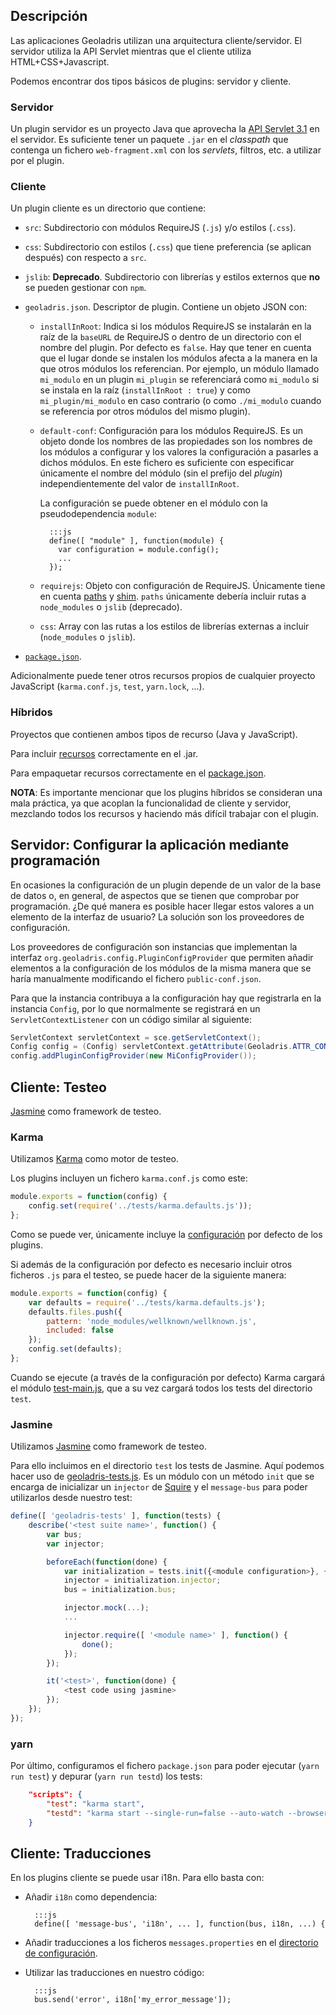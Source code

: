 ## Descripción

Las aplicaciones Geoladris utilizan una arquitectura cliente/servidor. El servidor utiliza la API Servlet mientras que el cliente utiliza HTML+CSS+Javascript.

Podemos encontrar dos tipos básicos de plugins: servidor y cliente.

### Servidor

Un plugin servidor es un proyecto Java que aprovecha la [API Servlet 3.1](https://javaee.github.io/servlet-spec/downloads/servlet-3.1/Final/servlet-3_1-final.pdf) en el servidor. Es suficiente tener un paquete `.jar` en el _classpath_ que contenga un fichero `web-fragment.xml` con los _servlets_, filtros, etc. a utilizar por el plugin.

### Cliente

Un plugin cliente es un directorio que contiene:

* `src`: Subdirectorio con módulos RequireJS (`.js`) y/o estilos (`.css`).
* `css`: Subdirectorio con estilos (`.css`) que tiene preferencia (se aplican después) con respecto a `src`.
* `jslib`: **Deprecado**. Subdirectorio con librerías y estilos externos que **no** se pueden gestionar con `npm`.
* `geoladris.json`. Descriptor de plugin. Contiene un objeto JSON con:

	* `installInRoot`: Indica si los módulos RequireJS se instalarán en la raíz de la `baseURL` de RequireJS o dentro de un directorio con el nombre del plugin. Por defecto es `false`.
	Hay que tener en cuenta que el lugar donde se instalen los módulos afecta a la manera en la que otros módulos los referencian. Por ejemplo, un módulo llamado `mi_modulo` en un plugin `mi_plugin` se referenciará como `mi_modulo` si se instala en la raíz (`installInRoot : true`) y como  `mi_plugin/mi_modulo` en caso contrario (o como `./mi_modulo` cuando se referencia por otros módulos del mismo plugin).
	* `default-conf`: Configuración para los módulos RequireJS. Es un objeto donde los nombres de las propiedades son los nombres de los módulos a configurar y los valores la configuración a pasarles a dichos módulos. En este fichero es suficiente con especificar únicamente el nombre del módulo (sin el prefijo del _plugin_) independientemente del valor de `installInRoot`.

		La configuración se puede obtener en el módulo con la pseudodependencia `module`:

			:::js
            define([ "module" ], function(module) {
              var configuration = module.config();
              ...
            });




    * `requirejs`: Objeto con configuración de RequireJS. Únicamente tiene en cuenta [paths](http://requirejs.org/docs/api.html#config-paths) y [shim](http://requirejs.org/docs/api.html#config-shim). `paths` únicamente debería incluir rutas a `node_modules` o `jslib` (deprecado).
	* `css`: Array con las rutas a los estilos de librerías externas a incluir (`node_modules` o `jslib`).

* [`package.json`](https://docs.npmjs.com/files/package.json).

Adicionalmente puede tener otros recursos propios de cualquier proyecto JavaScript (`karma.conf.js`, `test`, `yarn.lock`, ...).

### Híbridos

Proyectos que contienen ambos tipos de recurso (Java y JavaScript).

Para incluir [recursos](https://github.com/geoladris/plugins/blob/js_deps/pom.xml#L68) correctamente en el .jar.

Para empaquetar recursos correctamente en el [package.json](https://github.com/geoladris/plugins/blob/js_deps/base/package.json#L10).

**NOTA**: Es importante mencionar que los plugins híbridos se consideran una mala práctica, ya que acoplan la funcionalidad de cliente y servidor, mezclando todos los recursos y haciendo más difícil trabajar con el plugin.

## Servidor: Configurar la aplicación mediante programación

En ocasiones la configuración de un plugin depende de un valor de la base de datos o, en general, de aspectos que se tienen que comprobar por programación. ¿De qué manera es posible hacer llegar estos valores a un elemento de la interfaz de usuario? La solución son los proveedores de configuración.

Los proveedores de configuración son instancias que implementan la interfaz `org.geoladris.config.PluginConfigProvider` que permiten añadir elementos a la configuración de los módulos de la misma manera que se haría manualmente modificando el fichero ``public-conf.json``.

Para que la instancia contribuya a la configuración hay que registrarla en la instancia `Config`, por lo que normalmente se registrará en un `ServletContextListener` con un código similar al siguiente:

```java
ServletContext servletContext = sce.getServletContext();
Config config = (Config) servletContext.getAttribute(Geoladris.ATTR_CONFIG);
config.addPluginConfigProvider(new MiConfigProvider());
```

## Cliente: Testeo

[Jasmine](https://jasmine.github.io/) como framework de testeo.

### Karma

Utilizamos [Karma](https://karma-runner.github.io) como motor de testeo.

Los plugins incluyen un fichero `karma.conf.js` como este:

```js
module.exports = function(config) {
	config.set(require('../tests/karma.defaults.js'));
};
```

Como se puede ver, únicamente incluye la [configuración](https://github.com/geoladris/plugins/blob/master/tests/karma.defaults.js) por defecto de los plugins.

Si además de la configuración por defecto es necesario incluir otros ficheros `.js` para el testeo, se puede hacer de la siguiente manera:

```js
module.exports = function(config) {
	var defaults = require('../tests/karma.defaults.js');
	defaults.files.push({
		pattern: 'node_modules/wellknown/wellknown.js',
		included: false
	});
	config.set(defaults);
};
```

Cuando se ejecute (a través de la configuración por defecto) Karma cargará el módulo [test-main.js](https://github.com/geoladris/plugins/blob/master/tests/test-main.js), que a su vez cargará todos los tests del directorio `test`.

### Jasmine

Utilizamos [Jasmine](https://jasmine.github.io/) como framework de testeo.

Para ello incluimos en el directorio `test` los tests de Jasmine. Aquí podemos hacer uso de [geoladris-tests.js](https://github.com/geoladris/plugins/blob/master/tests/geoladris-tests.js). Es un módulo con un método `init` que se encarga de inicializar un `injector` de [Squire](https://github.com/iammerrick/Squire.js/) y el `message-bus` para poder utilizarlos desde nuestro test:

```js
define([ 'geoladris-tests' ], function(tests) {
	describe('<test suite name>', function() {
		var bus;
		var injector;

		beforeEach(function(done) {
			var initialization = tests.init({<module configuration>}, {<module paths>});
			injector = initialization.injector;
			bus = initialization.bus;

            injector.mock(...);
            ...

            injector.require([ '<module name>' ], function() {
				done();
			});
		});

		it('<test>', function(done) {
            <test code using jasmine>
		});
	});
});
```

### yarn

Por último, configuramos el fichero `package.json` para poder ejecutar (`yarn run test`) y depurar (`yarn run testd`) los tests:

```json
	"scripts": {
		"test": "karma start",
		"testd": "karma start --single-run=false --auto-watch --browsers=Chrome --reporters=progress",
	}
```

## Cliente: Traducciones

En los plugins cliente se puede usar i18n. Para ello basta con:

* Añadir `i18n` como dependencia:

        :::js
        define([ 'message-bus', 'i18n', ... ], function(bus, i18n, ...) {


* Añadir traducciones a los ficheros `messages.properties` en el [directorio de configuración](../user/config.md#traducciones).

* Utilizar las traducciones en nuestro código:

        :::js
        bus.send('error', i18n['my_error_message']);

